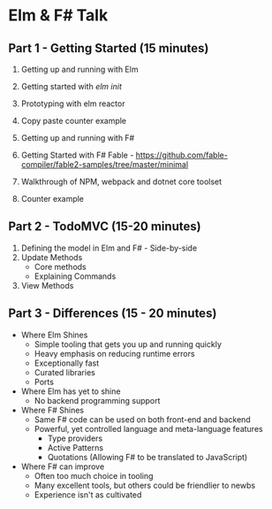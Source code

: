 # Elm & F# Talk

## Part 1 - Getting Started (15 minutes)

1. Getting up and running with Elm
  1. Getting started with *elm init*
  2. Prototyping with elm reactor
  3. Copy paste counter example

2. Getting up and running with F#
  1. Getting Started with F# Fable - https://github.com/fable-compiler/fable2-samples/tree/master/minimal
  2. Walkthrough of NPM, webpack and dotnet core toolset
  3. Counter example
  
## Part 2 - TodoMVC (15-20 minutes)

1. Defining the model in Elm and F# - Side-by-side
2. Update Methods
   * Core methods
   * Explaining Commands
3. View Methods

## Part 3 - Differences (15 - 20 minutes)

* Where Elm Shines
  * Simple tooling that gets you up and running quickly
  * Heavy emphasis on reducing runtime errors
  * Exceptionally fast
  * Curated libraries
  * Ports
* Where Elm has yet to shine
  * No backend programming support
* Where F# Shines
  * Same F# code can be used on both front-end and backend
  * Powerful, yet controlled language and meta-language features
    * Type providers
    * Active Patterns
    * Quotations (Allowing F# to be translated to JavaScript)
* Where F# can improve
  * Often too much choice in tooling
  * Many excellent tools, but others could be friendlier to newbs
  * Experience isn't as cultivated
  
  
  
